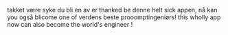 takket  være          syke               du       bli     en  av                               er
thanked be denne helt sick appen, nå kan you også blicome one of verdens beste prooomptingeniørs!
           this  wholly    app   now can     also become       the world's             engineer !
